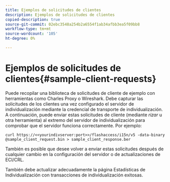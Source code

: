 ```yaml
---
title: Ejemplos de solicitudes de clientes
description: Ejemplos de solicitudes de clientes
copied-description: true
source-git-commit: 02ebc3548a254b2a6554f1ab34afbb3ea5f09bb8
workflow-type: tm+mt
source-wordcount: '105'
ht-degree: 0%

---
```


# Ejemplos de solicitudes de clientes{#sample-client-requests}

Puede recopilar una biblioteca de solicitudes de cliente de ejemplo con herramientas como Charles Proxy o Wireshark. Debe capturar las solicitudes de los clientes una vez configurado el servidor de individualización mediante la credencial de transporte de individualización. A continuación, puede enviar estas solicitudes de cliente (mediante *rizar* u otra herramienta) al extremo del servidor de individualización para comprobar que el servidor funciona correctamente. Por ejemplo:

```
curl https://<<yourindivserver:port>>/flashaccess/i15n/v5 -­data-binary  
@sample_client_request.bin > sample_client_response.ber
```

También es posible que desee volver a enviar estas solicitudes después de cualquier cambio en la configuración del servidor o de actualizaciones de ECI/CRL.

También debe actualizar adecuadamente la página Estadísticas de Individualización con transacciones de individualización exitosas.
